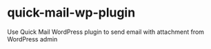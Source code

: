 quick-mail-wp-plugin
====================

Use Quick Mail WordPress plugin to send email with attachment from WordPress admin
